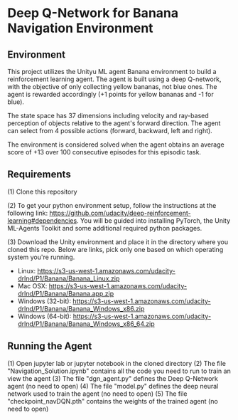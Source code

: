 # Deep Q-Network for Banana Navigation Environment

## Environment
This project utilizes the Unityu ML agent Banana environment to build a reinforcement learning agent. The agent is built using a deep Q-network, with the objective of only collecting yellow bananas, not blue ones. The agent is rewarded accordingly (+1 points for yellow bananas and -1 for blue).

The state space has 37 dimensions including velocity and ray-based perception of objects relative to the agent's forward direction. The agent can select from 4 possible actions (forward, backward, left and right).

The environment is considered solved when the agent obtains an average score of +13 over 100 consecutive episodes for this episodic task.

## Requirements
(1) Clone this repository

(2) To get your python environment setup, follow the instructions at the following link: https://github.com/udacity/deep-reinforcement-learning#dependencies. You will be guided into installing PyTorch, the Unity ML-Agents Toolkit and some additional required python packages.

(3) Download the Unity environment and place it in the directory where you cloned this repo. Below are links, pick only one based on which operating system you're running.
  * Linux: https://s3-us-west-1.amazonaws.com/udacity-drlnd/P1/Banana/Banana_Linux.zip
  * Mac OSX: https://s3-us-west-1.amazonaws.com/udacity-drlnd/P1/Banana/Banana.app.zip
  * Windows (32-bit): https://s3-us-west-1.amazonaws.com/udacity-drlnd/P1/Banana/Banana_Windows_x86.zip
  * Windows (64-bit): https://s3-us-west-1.amazonaws.com/udacity-drlnd/P1/Banana/Banana_Windows_x86_64.zip
&nbsp;

## Running the Agent

(1) Open jupyter lab or jupyter notebook in the cloned directory
(2) The file "Navigation_Solution.ipynb" contains all the code you need to run to train an view the agent
(3) The file "dgn_agent.py" defines the Deep Q-Network agent (no need to open)
(4) The file "model.py" defines the deep neural network used to train the agent (no need to open)
(5) The file "checkpoint_navDQN.pth" contains the weights of the trained agent (no need to open)



